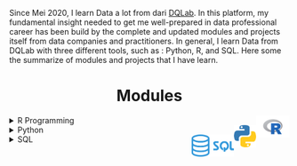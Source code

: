 Since Mei 2020, I learn Data a lot from dari <a href="https://dqlab.id/">DQLab</a>. In this platform, my fundamental insight needed to get me well-prepared in data professional career has been build by the complete and updated modules and projects itself from data companies and practitioners. In general, I learn Data from DQLab with three different tools, such as : Python, R, and SQL. Here some the summarize of modules and projects that I have learn.

<h1 align="center">Modules</h1>
<!-- ![R](Figure/R-logo.png) -->

<details><summary>R Programming<a href='README/6.png'><img src='Figure/R-logo.png' align="right" height="40" /></a></summary>
   <details><summary>Fundamental Modules</summary>

   </details>
   
   <details><summary>Application in Industry</summary>

   </details>
</details>

<!-- ![Python](Figure/Python-logo.png) -->

<details><summary>Python<a href='README/6.png'><img src='Figure/Python-logo.png' align="right" height="40" /></a></summary>
   <details><summary>Fundamental Modules</summary>
      + [[📚](https://github.com/reynoldms/DQLab-Modules-and-Projects/tree/main/Modules/Python/Fundamentals/1.%20Data%20Wrangling%20Python)] [[🎓](https://academy.dqlab.id/certificate/pdf/DQLABDTWP1TPTMHW)] 1. Data Wrangling Python
      + [[📚](https://github.com/reynoldms/DQLab-Modules-and-Projects/tree/main/Modules/Python/Fundamentals/1.%20Data%20Wrangling%20Python)] [[🎓](https://academy.dqlab.id/certificate/pdf/DQLABDTWP1TPTMHW)] 2. Python for Data Professional Beginner - Part 1
      + [[📚](https://github.com/reynoldms/DQLab-Modules-and-Projects/tree/main/Modules/Python/Fundamentals/1.%20Data%20Wrangling%20Python)] [[🎓](https://academy.dqlab.id/certificate/pdf/DQLABDTWP1TPTMHW)] 3. Python for Data Professional Beginner - Part 2
      + [[📚](https://github.com/reynoldms/DQLab-Modules-and-Projects/tree/main/Modules/Python/Fundamentals/1.%20Data%20Wrangling%20Python)] [[🎓](https://academy.dqlab.id/certificate/pdf/DQLABDTWP1TPTMHW)] 4. Python for Data Professional Beginner - Part 3
      + [[📚](https://github.com/reynoldms/DQLab-Modules-and-Projects/tree/main/Modules/Python/Fundamentals/1.%20Data%20Wrangling%20Python)] [[🎓](https://academy.dqlab.id/certificate/pdf/DQLABDTWP1TPTMHW)] 5. Exploratory Data Analysis with Python for Beginner
      + [[📚](https://github.com/reynoldms/DQLab-Modules-and-Projects/tree/main/Modules/Python/Fundamentals/1.%20Data%20Wrangling%20Python)] [[🎓](https://academy.dqlab.id/certificate/pdf/DQLABDTWP1TPTMHW)] 6. Data Visualization with Python Matplotlib for Beginner - Part 1
      + [[📚](https://github.com/reynoldms/DQLab-Modules-and-Projects/tree/main/Modules/Python/Fundamentals/1.%20Data%20Wrangling%20Python)] [[🎓](https://academy.dqlab.id/certificate/pdf/DQLABDTWP1TPTMHW)] 7. Data Visualization with Python Matplotlib for Beginner - Part 2
      + [[📚](https://github.com/reynoldms/DQLab-Modules-and-Projects/tree/main/Modules/Python/Fundamentals/1.%20Data%20Wrangling%20Python)] [[🎓](https://academy.dqlab.id/certificate/pdf/DQLABDTWP1TPTMHW)] 8. Data Quality with Python for Beginner
      

   </details>
   
   <details><summary>Application in Industry</summary>

 

   </details>
</details>


<!-- ![SQL](Figure/SQL-logo.png) -->

<details><summary>SQL<a href='README/6.png'><img src='Figure/SQL-logo.png' align="right" height="40" /></a></summary>
   <details><summary>Fundamental Modules</summary>


   </details>
   
   <details><summary>Application in Industry</summary>

   </details>
</details>
  

